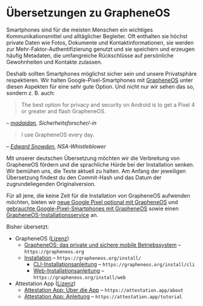 # Übersetzungen zu GrapheneOS

Smartphones sind für die meisten Menschen ein wichtiges Kommunikationsmittel und alltäglicher Begleiter. Oft enthalten sie höchst private Daten wie Fotos, Dokumente und Kontaktinformationen, sie werden zur Mehr-Faktor-Authentifizierung genutzt und sie speichern und erzeugen häufig Metadaten, die umfangreiche Rückschlüsse auf persönliche Gewohnheiten und Kontakte zulassen.

Deshalb sollten Smartphones möglichst sicher sein und unsere Privatsphäre respektieren. Wir halten Google-Pixel-Smartphones mit [GrapheneOS](https://grapheneos.org/) unter diesen Aspekten für eine sehr gute Option. Und nicht nur wir sehen das so, sondern z. B. auch:

> The best option for privacy and security on Android is to get a Pixel 4 or greater and flash GrapheneOS.

_– [madaidan](https://madaidans-insecurities.github.io/android.html#conclusion), Sicherheitsforscher/-in_

> I use GrapheneOS every day.

_– [Edward Snowden](https://twitter.com/Snowden/status/1588472045960327168), NSA-Whistleblower_

Mit unserer deutschen Übersetzung möchten wir die Verbreitung von GrapheneOS fördern und die sprachliche Hürde bei der Installation senken. Wir bemühen uns, die Texte aktuell zu halten. Am Anfang der jeweiligen Übersetzung findest du den Commit-Hash und das Datum der zugrundeliegenden Originalversion.

Für all jene, die keine Zeit für die Installation von GrapheneOS aufwenden möchten, bieten wir [neue Google Pixel optional mit GrapheneOS](https://shop.proxysto.re/category/19) und [gebrauchte Google-Pixel-Smartphones mit GrapheneOS](https://shop.proxysto.re/category/74) sowie einen [GrapheneOS-Installationsservice](https://shop.proxysto.re/conf/1005) an.

Bisher übersetzt:

* GrapheneOS ([Lizenz](https://github.com/GrapheneOS/grapheneos.org/blob/main/static/LICENSE.txt))
  * [GrapheneOS: das private und sichere mobile Betriebssystem](grapheneos-index.html) – `https://grapheneos.org`
  * [Installation](grapheneos-install.html) – `https://grapheneos.org/install/`
    * [CLI-Installationsanleitung](grapheneos-install-cli.html) – `https://grapheneos.org/install/cli`
    * [Web-Installationsanleitung](grapheneos-install-web.html) – `https://grapheneos.org/install/web`
* Attestation App ([Lizenz](https://github.com/GrapheneOS/AttestationServer/blob/main/static/LICENSE.txt))
  * [Attestation App: Über die App](grapheneos-attestation-about.html) – `https://attestation.app/about`
  * [Attestation App: Anleitung](grapheneos-attestation-tutorial.html) – `https://attestation.app/tutorial`
